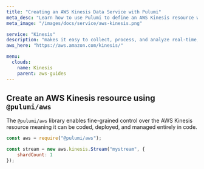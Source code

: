 ```yaml
---
title: "Creating an AWS Kinesis Data Service with Pulumi"
meta_desc: "Learn how to use Pulumi to define an AWS Kinesis resource which can then be deployed to AWS and managed as infrastructure as code."
meta_image: "/images/docs/service/aws-kinesis.png"

service: "Kinesis"
description: "makes it easy to collect, process, and analyze real-time, streaming data so you can get timely insights and react quickly to new information"
aws_here: "https://aws.amazon.com/kinesis/"

menu:
  clouds:
    name: Kinesis
    parent: aws-guides
---
```


## Create an AWS Kinesis resource using `@pulumi/aws`

The `@pulumi/aws` library enables fine-grained control over the AWS Kinesis resource meaning it can be coded, deployed, and managed entirely in code.

```javascript
const aws = require("@pulumi/aws");

const stream = new aws.kinesis.Stream("mystream", {
    shardCount: 1
});
```
